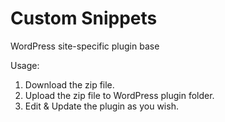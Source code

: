 Custom Snippets
==
WordPress site-specific plugin base

Usage:

1. Download the zip file.
2. Upload the zip file to WordPress plugin folder.
3. Edit & Update the plugin as you wish.




